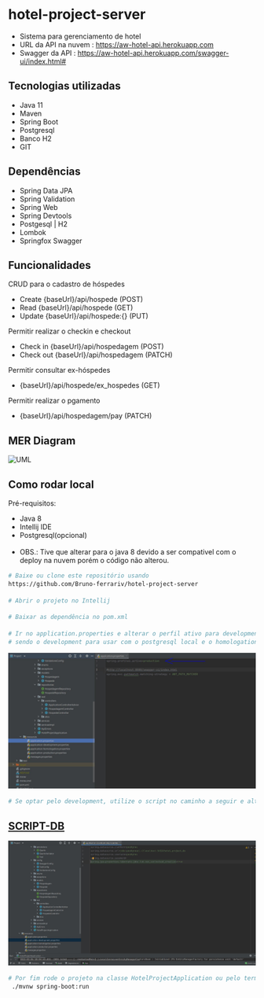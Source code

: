 # hotel-project-server

- Sistema para gerenciamento de hotel
- URL da API na nuvem : https://aw-hotel-api.herokuapp.com
- Swagger da API : https://aw-hotel-api.herokuapp.com/swagger-ui/index.html#

## Tecnologias utilizadas
- Java 11
- Maven
- Spring Boot
- Postgresql
- Banco H2
- GIT

## Dependências
- Spring Data JPA
- Spring Validation
- Spring Web
- Spring Devtools
- Postgesql | H2
- Lombok
- Springfox Swagger

## Funcionalidades

 CRUD para o cadastro de hóspedes
 - Create  {baseUrl}/api/hospede (POST) </br>
 - Read  {baseUrl}/api/hospede (GET) </br>
 - Update  {baseUrl}/api/hospede:{} (PUT) </br>

 Permitir realizar o checkin e checkout
- Check in  {baseUrl}/api/hospedagem (POST) 
- Check out  {baseUrl}/api/hospedagem (PATCH) </br>

 Permitir consultar ex-hóspedes
- {baseUrl}/api/hospede/ex_hospedes (GET)</br>

Permitir realizar o pgamento
- {baseUrl}/api/hospedagem/pay (PATCH)</br>


## MER Diagram

![UML](https://github.com/brunofvincensi/hotel-project-server/blob/main/database/MER_hotel_project.JPG)


## Como rodar local
Pré-requisitos: 
- Java 8
- Intellij IDE
- Postgresql(opcional) </br></br>
- OBS.: Tive que alterar para o java 8 devido a ser compativel com o deploy na nuvem porém o código não alterou.

```bash
# Baixe ou clone este repositório usando
https://github.com/Bruno-ferrariv/hotel-project-server

# Abrir o projeto no Intellij

# Baixar as dependência no pom.xml

# Ir no application.properties e alterar o perfil ativo para development ou homologation
# sendo o development para usar com o postgresql local e o homologation o banco h2
```
![UML](https://github.com/Bruno-ferrariv/hotel-project-server/blob/main/images/application.properties-image.JPG)

```bash
# Se optar pelo development, utilize o script no caminho a seguir e altere a senha no arquivo properties
```
## [SCRIPT-DB](https://github.com/Bruno-ferrariv/hotel-project-server/blob/main/database/DDL_Hotel_Project)
![UML](https://github.com/Bruno-ferrariv/hotel-project-server/blob/main/images/development-image.JPG)

```bash
# Por fim rode o projeto na classe HotelProjectApplication ou pelo terminal com o seguinte comando:
 ./mvnw spring-boot:run
```
